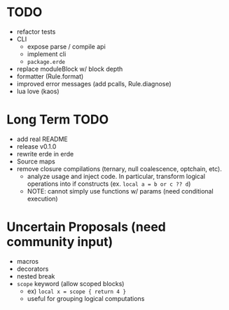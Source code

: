 # TODO

- refactor tests
- CLI
  - expose parse / compile api
  - implement cli
  - `package.erde`
- replace moduleBlock w/ block depth
- formatter (Rule.format)
- improved error messages (add pcalls, Rule.diagnose)
- lua love (kaos)

# Long Term TODO

- add real README
- release v0.1.0
- rewrite erde in erde
- Source maps
- remove closure compilations (ternary, null coalescence, optchain, etc).
  - analyze usage and inject code. In particular, transform logical operations into if constructs (ex. `local a = b or c ?? d`)
  - NOTE: cannot simply use functions w/ params (need conditional execution)

# Uncertain Proposals (need community input)

- macros
- decorators
- nested break
- `scope` keyword (allow scoped blocks)
    - ex) `local x = scope { return 4 }`
    - useful for grouping logical computations

